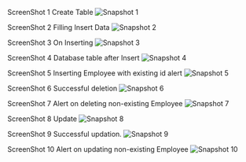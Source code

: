 ScreenShot 1 Create Table
![Snapshot 1](https://cloud.githubusercontent.com/assets/16937627/14210905/c9a55004-f848-11e5-873c-e68d17bb7e74.PNG)

ScreenShot 2 Filling Insert Data 
![Snapshot 2](https://cloud.githubusercontent.com/assets/16937627/14211364/6471f126-f84b-11e5-90e2-04e93aae8cd1.PNG)

ScreenShot 3 On Inserting
![Snapshot 3](https://cloud.githubusercontent.com/assets/16937627/14211402/90b994dc-f84b-11e5-830a-ef2bd4bc3e23.PNG)

ScreenShot 4 Database table after Insert
![Snapshot 4](https://cloud.githubusercontent.com/assets/16937627/14211430/ada4d9e4-f84b-11e5-82b5-4306204f60b3.PNG)

ScreenShot 5 Inserting Employee with existing id alert
![Snapshot 5](https://cloud.githubusercontent.com/assets/16937627/14211448/c8e83412-f84b-11e5-8fd0-e114fbbf4bbe.PNG)

ScreenShot 6 Successful deletion
![Snapshot 6](https://cloud.githubusercontent.com/assets/16937627/14211511/217fcb58-f84c-11e5-9a7c-ebc9970b18d3.PNG)

ScreenShot 7 Alert on deleting non-existing Employee
![Snapshot 7](https://cloud.githubusercontent.com/assets/16937627/14211552/50856282-f84c-11e5-9577-e1cb15efd2d0.PNG)

ScreenShot 8 Update
![Snapshot 8](https://cloud.githubusercontent.com/assets/16937627/14211577/75de6056-f84c-11e5-8d2d-cf9cb7b61e8f.PNG)

ScreenShot 9 Successful updation.
![Snapshot 9](https://cloud.githubusercontent.com/assets/16937627/14211598/908e7116-f84c-11e5-901c-506e130359de.PNG)

ScreenShot 10 Alert on updating non-existing Employee
![Snapshot 10](https://cloud.githubusercontent.com/assets/16937627/14211619/ac020ade-f84c-11e5-81bd-0ca961364d27.PNG)
